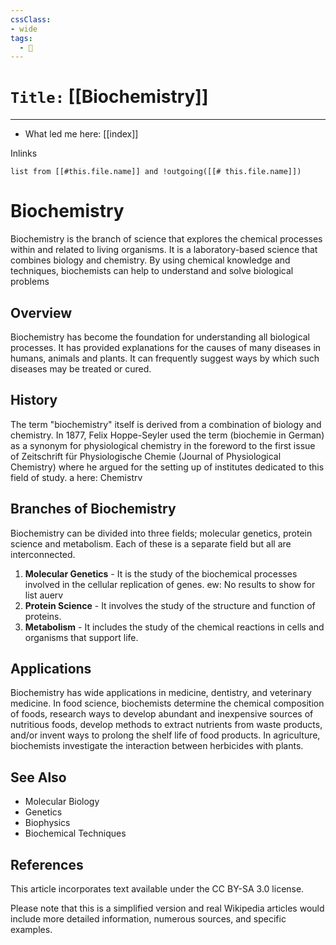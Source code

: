 ```yaml
---
cssClass:
- wide
tags:
  - 🧪
---
```


# `Title:` [[Biochemistry]]
--- 

- What led me here: [[index]]

Inlinks
```dataview 
list from [[#this.file.name]] and !outgoing([[# this.file.name]]) 
```

# Biochemistry
Biochemistry is the branch of science that explores the chemical processes within and related to
living organisms. It is a laboratory-based science that combines biology and chemistry. By using
chemical knowledge and techniques, biochemists can help to understand and solve biological problems
## Overview
Biochemistry has become the foundation for understanding all biological processes. It has provided
explanations for the causes of many diseases in humans, animals and plants. It can frequently
suggest ways by which such diseases may be treated or cured.

 ## History
The term "biochemistry" itself is derived from a combination of biology and chemistry. In 1877,
Felix Hoppe-Seyler used the term (biochemie in German) as a synonym for physiological chemistry in
the foreword to the first issue of Zeitschrift für Physiologische Chemie (Journal of Physiological
Chemistry) where he argued for the setting up of institutes dedicated to this field of study.
a here: Chemistrv
## Branches of Biochemistry
Biochemistry can be divided into three fields; molecular genetics, protein science and metabolism.
Each of these is a separate field but all are interconnected.
1. **Molecular Genetics** - It is the study of the biochemical processes involved in the cellular
replication of genes.
ew: No results to show for list auerv
2. **Protein Science** - It involves the study of the structure and function of proteins.
3. **Metabolism** - It includes the study of the chemical reactions in cells and organisms that
support life.
## Applications
Biochemistry has wide applications in medicine, dentistry, and veterinary medicine. In food
science, biochemists determine the chemical composition of foods, research ways to develop abundant
and inexpensive sources of nutritious foods, develop methods to extract nutrients from waste
products, and/or invent ways to prolong the shelf life of food products. In agriculture,
biochemists investigate the interaction between herbicides with plants.
## See Also
* Molecular Biology
* Genetics
* Biophysics
* Biochemical Techniques
## References
This article incorporates text available under the CC BY-SA 3.0 license.

Please note that this is a simplified version and real Wikipedia articles would include more
detailed information, numerous sources, and specific examples.
